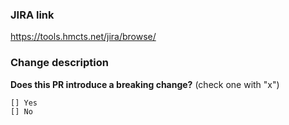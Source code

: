 ### JIRA link

https://tools.hmcts.net/jira/browse/<your-ticket-here>

### Change description



**Does this PR introduce a breaking change?** (check one with "x")

```
[] Yes
[] No
```
